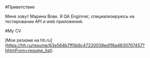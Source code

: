 #Приветствие

Меня зовут Марина Вовк. Я QA Enginner, специализируюсь на тестировании API и web приложений.

#My CV

[Мое резюме на hh.ru] (https://hh.ru/resume/63e564b7ff0b6c47220039ed1f6a4630707457?hhtmFrom=resume_list).
